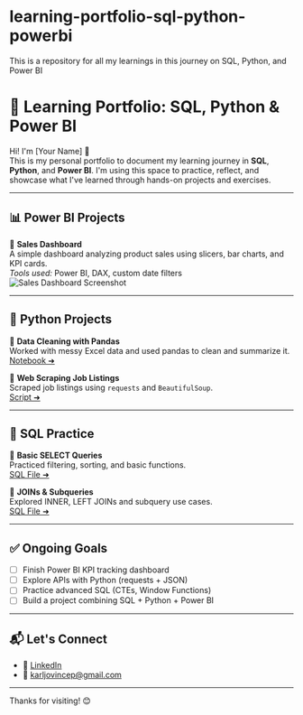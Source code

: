 # learning-portfolio-sql-python-powerbi
This is a repository for all my learnings in this journey on SQL, Python, and Power BI
# 🚀 Learning Portfolio: SQL, Python & Power BI

Hi! I'm [Your Name] 👋  
This is my personal portfolio to document my learning journey in **SQL**, **Python**, and **Power BI**. I'm using this space to practice, reflect, and showcase what I've learned through hands-on projects and exercises.

---

## 📊 Power BI Projects

🔹 **Sales Dashboard**  
A simple dashboard analyzing product sales using slicers, bar charts, and KPI cards.  
*Tools used:* Power BI, DAX, custom date filters  
![Sales Dashboard Screenshot](powerbi-projects/sales-dashboard.png)

---

## 🐍 Python Projects

🔹 **Data Cleaning with Pandas**  
Worked with messy Excel data and used pandas to clean and summarize it.  
[Notebook ➜](python-projects/data-cleaning-pandas.ipynb)

🔹 **Web Scraping Job Listings**  
Scraped job listings using `requests` and `BeautifulSoup`.  
[Script ➜](python-projects/web-scraping-beautifulsoup.py)

---

## 🐘 SQL Practice

🔹 **Basic SELECT Queries**  
Practiced filtering, sorting, and basic functions.  
[SQL File ➜](sql-projects/select-queries.sql)

🔹 **JOINs & Subqueries**  
Explored INNER, LEFT JOINs and subquery use cases.  
[SQL File ➜](sql-projects/joins-and-subqueries.sql)

---

## ✅ Ongoing Goals

- [ ] Finish Power BI KPI tracking dashboard
- [ ] Explore APIs with Python (requests + JSON)
- [ ] Practice advanced SQL (CTEs, Window Functions)
- [ ] Build a project combining SQL + Python + Power BI

---

## 📬 Let's Connect

- 💼 [LinkedIn](https://www.linkedin.com/in/vince-pabalan/)
- 📧 karljovincep@gmail.com

---

Thanks for visiting! 😊
